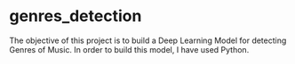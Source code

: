 # genres_detection
The objective of this project is to build a Deep Learning Model for detecting Genres of Music. In order to build this model, I have used Python.
